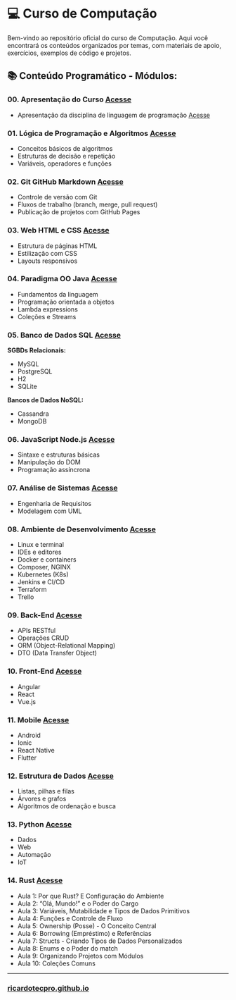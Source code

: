 # 💻 Curso de Computação

Bem-vindo ao repositório oficial do curso de Computação. Aqui você encontrará os conteúdos organizados por temas, com materiais de apoio, exercícios, exemplos de código e projetos.

## 📚 Conteúdo Programático - Módulos:

### 00. Apresentação do Curso [Acesse](https://ricardotecpro.github.io/modulo_00_apresentacao_do_curso/)
- Apresentação da disciplina de linguagem de programação [Acesse](curso.md)

### 01. Lógica de Programação e Algoritmos [Acesse](https://ricardotecpro.github.io/modulo_01_logica_programacao/)
- Conceitos básicos de algoritmos
- Estruturas de decisão e repetição
- Variáveis, operadores e funções

### 02. Git GitHub Markdown [Acesse](https://ricardotecpro.github.io/modulo_02_git_github_markdown/)
- Controle de versão com Git
- Fluxos de trabalho (branch, merge, pull request)
- Publicação de projetos com GitHub Pages


### 03. Web HTML e CSS [Acesse](https://ricardotecpro.github.io/modulo_03_html_css/)
- Estrutura de páginas HTML
- Estilização com CSS
- Layouts responsivos


### 04. Paradigma OO Java [Acesse](https://ricardotecpro.github.io/modulo_04_poo_java/)
- Fundamentos da linguagem
- Programação orientada a objetos
- Lambda expressions
- Coleções e Streams


### 05. Banco de Dados SQL [Acesse](https://ricardotecpro.github.io/modulo_05_banco_dados/)

**SGBDs Relacionais:**
- MySQL
- PostgreSQL
- H2
- SQLite

**Bancos de Dados NoSQL:**
- Cassandra
- MongoDB

### 06. JavaScript Node.js [Acesse](https://ricardotecpro.github.io/modulo_06_javascript/)
- Sintaxe e estruturas básicas
- Manipulação do DOM
- Programação assíncrona

### 07. Análise de Sistemas [Acesse](https://ricardotecpro.github.io/modulo_07_analise_uml/)
- Engenharia de Requisitos
- Modelagem com UML

### 08. Ambiente de Desenvolvimento [Acesse](https://ricardotecpro.github.io/modulo_08_ambiente_desenvolvimento/) 
- Linux e terminal
- IDEs e editores
- Docker e containers
- Composer, NGINX
- Kubernetes (K8s)
- Jenkins e CI/CD
- Terraform
- Trello

### 09. Back-End [Acesse](https://ricardotecpro.github.io/modulo_09_backend/)
- APIs RESTful
- Operações CRUD
- ORM (Object-Relational Mapping)
- DTO (Data Transfer Object)

### 10. Front-End [Acesse](https://ricardotecpro.github.io/modulo_10_frontend/)
- Angular
- React
- Vue.js

### 11. Mobile [Acesse](https://ricardotecpro.github.io/modulo_11_mobile/)
- Android
- Ionic
- React Native
- Flutter

### 12. Estrutura de Dados [Acesse](https://ricardotecpro.github.io/modulo_12_estrutura_dados/)
- Listas, pilhas e filas
- Árvores e grafos
- Algoritmos de ordenação e busca

### 13. Python [Acesse](https://ricardotecpro.github.io/modulo_13_python/)
- Dados
- Web
- Automação
- IoT

### 14. Rust [Acesse](https://ricardotecpro.github.io/modulo_14_rust/)
- Aula 1: Por que Rust? E Configuração do Ambiente
- Aula 2: “Olá, Mundo!” e o Poder do Cargo
- Aula 3: Variáveis, Mutabilidade e Tipos de Dados Primitivos
- Aula 4: Funções e Controle de Fluxo
- Aula 5: Ownership (Posse) - O Conceito Central 
- Aula 6: Borrowing (Empréstimo) e Referências
- Aula 7: Structs - Criando Tipos de Dados Personalizados
- Aula 8: Enums e o Poder do match
- Aula 9: Organizando Projetos com Módulos
- Aula 10: Coleções Comuns

---

### [ricardotecpro.github.io](https://ricardotecpro.github.io/)
